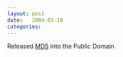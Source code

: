 ```yaml
---
layout: post
date:   2004-03-18
categories:
---
```

Released <a href="asm/md5/">MD5</a> into the Public Domain.
